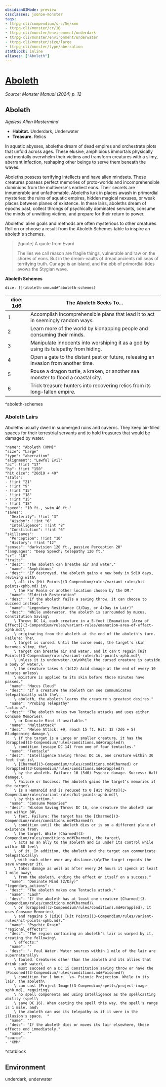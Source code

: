 ```yaml
---
obsidianUIMode: preview
cssclasses: json5e-monster
tags:
- ttrpg-cli/compendium/src/5e/xmm
- ttrpg-cli/monster/cr/10
- ttrpg-cli/monster/environment/underdark
- ttrpg-cli/monster/environment/underwater
- ttrpg-cli/monster/size/large
- ttrpg-cli/monster/type/aberration
statblock: inline
aliases: ["Aboleth"]
---
```

# [Aboleth](3-Compendium\bestiary\aberration/aboleth-xmm.md)
*Source: Monster Manual (2024) p. 12*  

## Aboleth

*Ageless Alien Mastermind*

- **Habitat.** Underdark, Underwater  
- **Treasure.** Relics  

In aquatic abysses, aboleths dream of dead empires and orchestrate plots that unfold across ages. These elusive, amphibious immortals physically and mentally overwhelm their victims and transform creatures with a slimy, aberrant infection, reshaping other beings to serve them beneath the waves.

Aboleths possess terrifying intellects and have alien mindsets. These creatures possess perfect memories of proto-worlds and incomprehensible dominions from the multiverse's earliest eons. Their secrets are innumerable and unfathomable. Aboleths lurk in places awash in primordial mysteries: the ruins of aquatic empires, hidden magical nexuses, or weak places between planes of existence. In these lairs, aboleths dream of epochs past, collect throngs of psychically dominated servants, consume the minds of unwitting victims, and prepare for their return to power.

Aboleths' alien goals and methods are often mysterious to other creatures. Roll on or choose a result from the Aboleth Schemes table to inspire an aboleth's schemes.

> [!quote] A quote from Evard  
> 
> The lies we call reason are fragile things, vulnerable and raw on the shores of eons. But in the dream-vaults of dread ancients roil seas of terrifying truth. Our age is an island, and the ebb of primordial tides avows the Stygian wave.

**Aboleth Schemes**

`dice: [](aboleth-xmm.md#^aboleth-schemes)`

| dice: 1d6 | The Aboleth Seeks To... |
|-----------|-------------------------|
| 1 | Accomplish incomprehensible plans that lead it to act in seemingly random ways. |
| 2 | Learn more of the world by kidnapping people and consuming their minds. |
| 3 | Manipulate innocents into worshiping it as a god by using its telepathy from hiding. |
| 4 | Open a gate to the distant past or future, releasing an invasion from another time. |
| 5 | Rouse a dragon turtle, a kraken, or another sea monster to flood a coastal city. |
| 6 | Trick treasure hunters into recovering relics from its long-fallen empire. |
^aboleth-schemes

### Aboleth Lairs

Aboleths usually dwell in submerged ruins and caverns. They keep air-filled spaces for their terrestrial servants and to hold treasures that would be damaged by water.

```statblock
"name": "Aboleth (XMM)"
"size": "Large"
"type": "aberration"
"alignment": "Lawful Evil"
"ac": !!int "17"
"hp": !!int "150"
"hit_dice": "20d10 + 40"
"stats":
- !!int "21"
- !!int "9"
- !!int "15"
- !!int "18"
- !!int "15"
- !!int "18"
"speed": "10 ft., swim 40 ft."
"saves":
  "Dexterity": !!int "3"
  "Wisdom": !!int "6"
  "Intelligence": !!int "8"
  "Constitution": !!int "6"
"skillsaves":
  "Perception": !!int "10"
  "History": !!int "12"
"senses": "darkvision 120 ft., passive Perception 20"
"languages": "Deep Speech; telepathy 120 ft."
"cr": "10"
"traits":
- "desc": "The aboleth can breathe air and water."
  "name": "Amphibious"
- "desc": "If destroyed, the aboleth gains a new body in 5d10 days, reviving with\
    \ all its [Hit Points](3-Compendium/rules/variant-rules/hit-points-xphb.md) in\
    \ the Far Realm or another location chosen by the DM."
  "name": "Eldritch Restoration"
- "desc": "If the aboleth fails a saving throw, it can choose to succeed instead."
  "name": "Legendary Resistance (3/Day, or 4/Day in Lair)"
- "desc": "While underwater, the aboleth is surrounded by mucus. Constitution Saving\
    \ Throw: DC 14, each creature in a 5-foot [Emanation [Area of Effect]](3-Compendium/rules/variant-rules/emanation-area-of-effect-xphb.md)\
    \ originating from the aboleth at the end of the aboleth's turn. Failure: The\
    \ target is cursed. Until the curse ends, the target's skin becomes slimy, the\
    \ target can breathe air and water, and it can't regain [Hit Points](3-Compendium/rules/variant-rules/hit-points-xphb.md)\
    \ unless it is underwater.\n\nWhile the cursed creature is outside a body of water,\
    \ the creature takes 6 (1d12) Acid damage at the end of every 10 minutes unless\
    \ moisture is applied to its skin before those minutes have passed."
  "name": "Mucus Cloud"
- "desc": "If a creature the aboleth can see communicates telepathically with the\
    \ aboleth, the aboleth learns the creature's greatest desires."
  "name": "Probing Telepathy"
"actions":
- "desc": "The aboleth makes two Tentacle attacks and uses either Consume Memories\
    \ or Dominate Mind if available."
  "name": "Multiattack"
- "desc": "Melee Attack: +9, reach 15 ft. Hit: 12 (2d6 + 5) Bludgeoning damage.\
    \ If the target is a Large or smaller creature, it has the [Grappled](3-Compendium/rules/conditions.md#Grappled)\
    \ condition (escape DC 14) from one of four tentacles."
  "name": "Tentacle"
- "desc": "Intelligence Saving Throw: DC 16, one creature within 30 feet that is\
    \ [Charmed](3-Compendium/rules/conditions.md#Charmed) or [Grappled](3-Compendium/rules/conditions.md#Grappled)\
    \ by the aboleth. Failure: 10 (3d6) Psychic damage. Success: Half damage.\
    \ Failure or Success: The aboleth gains the target's memories if the target\
    \ is a Humanoid and is reduced to 0 [Hit Points](3-Compendium/rules/variant-rules/hit-points-xphb.md)\
    \ by this action."
  "name": "Consume Memories"
- "desc": "Wisdom Saving Throw: DC 16, one creature the aboleth can see within 30\
    \ feet. Failure: The target has the [Charmed](3-Compendium/rules/conditions.md#Charmed)\
    \ condition until the aboleth dies or is on a different plane of existence from\
    \ the target. While [Charmed](3-Compendium/rules/conditions.md#Charmed), the target\
    \ acts as an ally to the aboleth and is under its control while within 60 feet\
    \ of it. In addition, the aboleth and the target can communicate telepathically\
    \ with each other over any distance.\n\nThe target repeats the save whenever it\
    \ takes damage as well as after every 24 hours it spends at least 1 mile away\
    \ from the aboleth, ending the effect on itself on a success."
  "name": "Dominate Mind (2/Day)"
"legendary_actions":
- "desc": "The aboleth makes one Tentacle attack."
  "name": "Lash"
- "desc": "If the aboleth has at least one creature [Charmed](3-Compendium/rules/conditions.md#Charmed)\
    \ or [Grappled](3-Compendium/rules/conditions.md#Grappled), it uses Consume Memories\
    \ and regains 5 (1d10) [Hit Points](3-Compendium/rules/variant-rules/hit-points-xphb.md)."
  "name": "Psychic Drain"
"regional_effects":
- "desc": "The region containing an aboleth's lair is warped by it, creating the following\
    \ effects:"
  "name": ""
- "desc": "- Foul Water. Water sources within 1 mile of the lair are supernaturally\
    \ fouled. Creatures other than the aboleth and its allies that drink such water\
    \ must succeed on a DC 15 Constitution saving throw or have the [Poisoned](3-Compendium/rules/conditions.md#Poisoned)\
    \ condition for 1 hour.  \n- Psionic Projection. While in its lair, the aboleth\
    \ can cast [Project Image](3-Compendium/spells/project-image-xphb.md), requiring\
    \ no spell components and using Intelligence as the spellcasting ability (spell\
    \ save DC 16). When casting the spell this way, the spell's range is 1 mile, and\
    \ the aboleth can use its telepathy as if it were in the illusion's space.  "
  "name": ""
- "desc": "If the aboleth dies or moves its lair elsewhere, these effects end immediately."
  "name": ""
"source":
- "XMM"
```
^statblock

## Environment

underdark, underwater